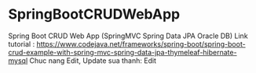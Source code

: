 # SpringBootCRUDWebApp
Spring Boot CRUD Web App (SpringMVC Spring Data JPA Oracle DB)
Link  tutorial : https://www.codejava.net/frameworks/spring-boot/spring-boot-crud-example-with-spring-mvc-spring-data-jpa-thymeleaf-hibernate-mysql
Chuc nang Edit, Update sua thanh: <a th:href="@{'/edit/' + ${product.id}}">Edit</a>
 
